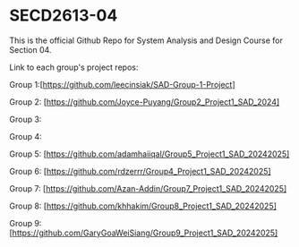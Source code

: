 # SECD2613-04

This is the official Github Repo for System Analysis and Design Course for Section 04.

Link to each group's project repos:

Group 1:[https://github.com/leecinsiak/SAD-Group-1-Project]

Group 2: [https://github.com/Joyce-Puyang/Group2_Project1_SAD_2024]

Group 3:

Group 4: 

Group 5: [https://github.com/adamhaiiqal/Group5_Project1_SAD_20242025]

Group 6: [https://github.com/rdzerrr/Group4_Project1_SAD_20242025]

Group 7: [https://github.com/Azan-Addin/Group7_Project1_SAD_20242025]

Group 8: [https://github.com/khhakim/Group8_Project1_SAD_20242025]

Group 9: [https://github.com/GaryGoaWeiSiang/Group9_Project1_SAD_20242025]
